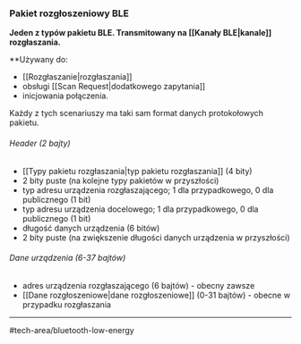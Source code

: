 ### Pakiet rozgłoszeniowy BLE
**Jeden z typów pakietu BLE. Transmitowany na [[Kanały BLE|kanale]] rozgłaszania.**

**Używany do:
- [[Rozgłaszanie|rozgłaszania]]
- obsługi [[Scan Request|dodatkowego zapytania]] 
- inicjowania połączenia.

Każdy z tych scenariuszy ma taki sam format danych protokołowych pakietu.

###### Header (2 bajty)
- [[Typy pakietu rozgłaszania|typ pakietu rozgłaszania]] (4 bity)
- 2 bity puste (na kolejne typy pakietów w przyszłości)
- typ adresu urządzenia rozgłaszającego; 1 dla przypadkowego, 0 dla publicznego (1 bit)
- typ adresu urządzenia docelowego; 1 dla przypadkowego, 0 dla publicznego (1 bit)
- długość danych urządzenia (6 bitów)
- 2 bity puste (na zwiększenie długości danych urządzenia w przyszłości)

###### Dane urządzenia (6-37 bajtów)
- adres urządzenia rozgłaszającego (6 bajtów) - obecny zawsze
- [[Dane rozgłoszeniowe|dane rozgłoszeniowe]] (0-31 bajtów) - obecne w przypadku rozgłaszania

---
#tech-area/bluetooth-low-energy 